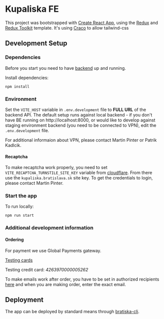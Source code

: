# Kupaliska FE

This project was bootstrapped with [Create React App](https://github.com/facebook/create-react-app), using the [Redux](https://redux.js.org/) and [Redux Toolkit](https://redux-toolkit.js.org/) template. It's using [Craco](https://www.npmjs.com/package/@craco/craco) to allow tailwind-css

## Development Setup

### Dependencies

Before you start you need to have [backend](https://dev.azure.com/bratislava-innovation/Inovacie/_git/kupaliska-starz-be) up and running.

Install dependencies:

```
npm install
```

### Environment

Set the `VITE_HOST` variable in `.env.development` file to **FULL URL** of the backend API. The default setup runs against local backend - if you don't have BE running on http://localhost:8000, or would like to develop against staging environment backend (you need to be connected to VPN), edit the `.env.development` file.

For additional informaion about VPN, please contact Martin Pinter or Patrik Kadlcik.

#### Recaptcha

To make recaptcha work properly, you need to set `VITE_RECAPTCHA_TURNSTILE_SITE_KEY` variable from [cloudflare](https://dash.cloudflare.com/d22f6ea707b439784e5300382443257b/turnstile). From there use the `kupaliska.bratislava.sk` site key.
To get the credentials to login, please contact Martin Pinter.

### Start the app

To run locally:

```
npm run start
```

### Additional development information

#### Ordering

For payment we use Global Payments gateway.

[Testing cards](https://developer.globalpay.com/resources/test-card-numbers)

Testing credit card: _4263970000005262_

To make emails work after order, you have to be set in authorized recipients [here](https://app.mailgun.com/app/sending/domains/sandboxa9861f03a870473b83e62ffee945e664.mailgun.org) and when you are making order, enter the exact email.

## Deployment

The app can be deployed by standard means through [bratiska-cli](https://github.com/bratislava/bratiska-cli).
